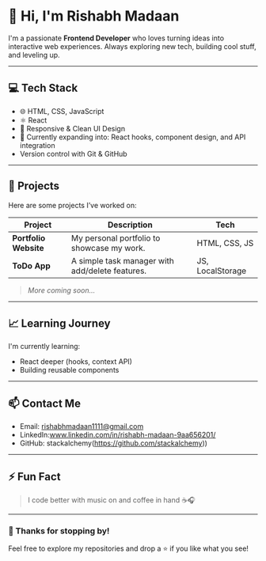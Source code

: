 # 👋 Hi, I'm Rishabh Madaan

I'm a passionate **Frontend Developer** who loves turning ideas into interactive web experiences. Always exploring new tech, building cool stuff, and leveling up.

---

## 💻 Tech Stack

- 🌐 HTML, CSS, JavaScript  
- ⚛️ React 
- 🎨 Responsive & Clean UI Design  
- 🧠 Currently expanding into: React hooks, component design, and API integration
-  Version control with Git & GitHub

---

## 🚀 Projects

Here are some projects I’ve worked on:

| Project | Description | Tech |
|--------|-------------|------|
| **Portfolio Website** | My personal portfolio to showcase my work. | HTML, CSS, JS |
| **ToDo App** | A simple task manager with add/delete features. | JS, LocalStorage |


> *More coming soon...*

---

## 📈 Learning Journey

I'm currently learning:
- React deeper (hooks, context API)
- Building reusable components


---

## 📫 Contact Me

- Email: rishabhmadaan1111@gmail.com
- LinkedIn:www.linkedin.com/in/rishabh-madaan-9aa656201/
- GitHub: stackalchemy(https://github.com/stackalchemy))

---

## ⚡ Fun Fact

> I code better with music on and coffee in hand ☕🎧

---

### 🌟 Thanks for stopping by!
Feel free to explore my repositories and drop a ⭐️ if you like what you see!

